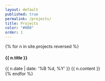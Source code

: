 ```yaml
---
layout: default
published: true
permalink: /projects/
title: Projects
color: "#000"
order: 1
---
```


{% for n in site.projects  reversed %}
<article>
  <h4> {{ n.title }} </h4>
  <date>{{ n.date | date: '%B %d, %Y' }}</date>
  {{ n.content }}
</article>
{% endfor %}

